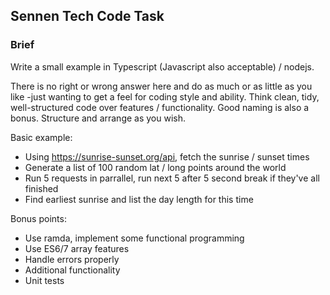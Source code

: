 ## Sennen Tech Code Task
### Brief

Write a small example in Typescript (Javascript also acceptable) / nodejs.  

There is no right or wrong answer here and do as much or as little as you like -just wanting to get a feel for coding style and ability.  Think clean, tidy, well-structured code over features / functionality.  Good naming is also a bonus. Structure and arrange as you wish.  

Basic example:
* Using https://sunrise-sunset.org/api, fetch the sunrise / sunset times
* Generate a list of 100 random lat / long points around the world
* Run 5 requests in parrallel, run next 5 after 5 second break if they've all finished
* Find earliest sunrise and list the day length for this time

Bonus points: 
* Use ramda, implement some functional programming
* Use ES6/7 array features
* Handle errors properly
* Additional functionality
* Unit tests
